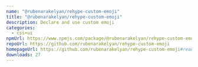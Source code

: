```yaml
---
name: "@rubenarakelyan/rehype-custom-emoji"
title: "@rubenarakelyan/rehype-custom-emoji"
description: Declare and use custom emoji
categories:
  - css+ui
npmUrl: https://www.npmjs.com/package/@rubenarakelyan/rehype-custom-emoji
repoUrl: https://github.com/rubenarakelyan/rehype-custom-emoji
homepageUrl: https://github.com/rubenarakelyan/rehype-custom-emoji#readme
downloads: 27
---
```

